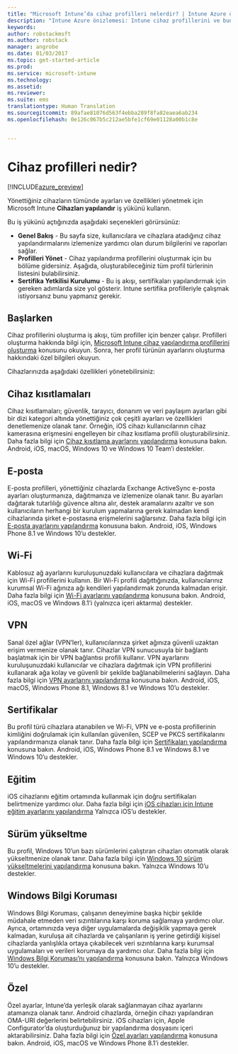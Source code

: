 ```yaml
---
title: "Microsoft Intune’da cihaz profilleri nelerdir? | Intune Azure önizlemesi | Microsoft Docs"
description: "Intune Azure önizlemesi: Intune cihaz profillerini ve bunların şirketinizdeki cihazların yönetilmesine ve korunmasına nasıl yardımcı olabileceğini öğrenin."
keywords: 
author: robstackmsft
ms.author: robstack
manager: angrobe
ms.date: 01/03/2017
ms.topic: get-started-article
ms.prod: 
ms.service: microsoft-intune
ms.technology: 
ms.assetid: 
ms.reviewer: 
ms.suite: ems
translationtype: Human Translation
ms.sourcegitcommit: 89afae81076d563f4ebba289f8fa82eaea6ab234
ms.openlocfilehash: 0e126c067b5c212ae5bfe1cf69e01128a00b1c8e


---
```


# <a name="what-are-device-profiles"></a>Cihaz profilleri nedir?
<!--- This topic doesn't really answer the topic title: What are device profiles?" It needs to answer that question, then it can go on to discuss what profiles are in Intune and how to use them. Linda--->

[!INCLUDE[azure_preview](../includes/azure_preview.md)]

Yönettiğiniz cihazların tümünde ayarları ve özellikleri yönetmek için Microsoft Intune **Cihazları yapılandır** iş yükünü kullanın.

Bu iş yükünü açtığınızda aşağıdaki seçenekleri görürsünüz:

- **Genel Bakış** - Bu sayfa size, kullanıcılara ve cihazlara atadığınız cihaz yapılandırmalarını izlemenize yardımcı olan durum bilgilerini ve raporları sağlar.
- **Profilleri Yönet** - Cihaz yapılandırma profillerini oluşturmak için bu bölüme gidersiniz. Aşağıda, oluşturabileceğiniz tüm profil türlerinin listesini bulabilirsiniz.
- **Sertifika Yetkilisi Kurulumu** - Bu iş akışı, sertifikaları yapılandırmak için gereken adımlarda size yol gösterir. Intune sertifika profilleriyle çalışmak istiyorsanız bunu yapmanız gerekir.

## <a name="getting-started"></a>Başlarken

Cihaz profillerini oluşturma iş akışı, tüm profiller için benzer çalışır. Profilleri oluşturma hakkında bilgi için, [Microsoft Intune cihaz yapılandırma profillerini oluşturma](/intune-azure/configure-devices/how-to-create-device-profiles) konusunu okuyun. Sonra, her profil türünün ayarlarını oluşturma hakkındaki özel bilgileri okuyun.

Cihazlarınızda aşağıdaki özellikleri yönetebilirsiniz:

## <a name="device-restrictions"></a>Cihaz kısıtlamaları
Cihaz kısıtlamaları; güvenlik, tarayıcı, donanım ve veri paylaşım ayarları gibi bir dizi kategori altında yönettiğiniz çok çeşitli ayarları ve özellikleri denetlemenize olanak tanır. Örneğin, iOS cihazı kullanıcılarının cihaz kamerasına erişmesini engelleyen bir cihaz kısıtlama profili oluşturabilirsiniz.
Daha fazla bilgi için [Cihaz kısıtlama ayarlarını yapılandırma](how-to-configure-device-restrictions.md) konusuna bakın. Android, iOS, macOS, Windows 10 ve Windows 10 Team’i destekler.

## <a name="email"></a>E-posta
E-posta profilleri, yönettiğiniz cihazlarda Exchange ActiveSync e-posta ayarları oluşturmanıza, dağıtmanıza ve izlemenize olanak tanır. Bu ayarları dağıtarak tutarlılığı güvence altına alır, destek aramalarını azaltır ve son kullanıcıların herhangi bir kurulum yapmalarına gerek kalmadan kendi cihazlarında şirket e-postasına erişmelerini sağlarsınız.
Daha fazla bilgi için [E-posta ayarlarını yapılandırma](how-to-configure-email-settings.md) konusuna bakın. Android, iOS, Windows Phone 8.1 ve Windows 10’u destekler.

## <a name="wi-fi"></a>Wi-Fi
Kablosuz ağ ayarlarını kuruluşunuzdaki kullanıcılara ve cihazlara dağıtmak için Wi-Fi profillerini kullanın. Bir Wi-Fi profili dağıttığınızda, kullanıcılarınız kurumsal Wi-Fi ağınıza ağı kendileri yapılandırmak zorunda kalmadan erişir.
Daha fazla bilgi için [Wi-Fi ayarlarını yapılandırma](how-to-configure-wi-fi-settings.md) konusuna bakın. Android, iOS, macOS ve Windows 8.1’i (yalnızca içeri aktarma) destekler.

## <a name="vpn"></a>VPN
Sanal özel ağlar (VPN’ler), kullanıcılarınıza şirket ağınıza güvenli uzaktan erişim vermenize olanak tanır. Cihazlar VPN sunucusuyla bir bağlantı başlatmak için bir VPN bağlantısı profili kullanır. VPN ayarlarını kuruluşunuzdaki kullanıcılar ve cihazlara dağıtmak için VPN profillerini kullanarak ağa kolay ve güvenli bir şekilde bağlanabilmelerini sağlayın.
Daha fazla bilgi için [VPN ayarlarını yapılandırma](how-to-configure-vpn-settings.md) konusuna bakın.
Android, iOS, macOS, Windows Phone 8.1, Windows 8.1 ve Windows 10’u destekler.

## <a name="certificates"></a>Sertifikalar
Bu profil türü cihazlara atanabilen ve Wi-Fi, VPN ve e-posta profillerinin kimliğini doğrulamak için kullanılan güvenilen, SCEP ve PKCS sertifikalarını yapılandırmanıza olanak tanır.
Daha fazla bilgi için [Sertifikaları yapılandırma](how-to-configure-certificates.md) konusuna bakın. Android, iOS, Windows Phone 8.1 ve Windows 8.1 ve Windows 10’u destekler.

## <a name="education"></a>Eğitim
iOS cihazlarını eğitim ortamında kullanmak için doğru sertifikaları belirtmenize yardımcı olur.
Daha fazla bilgi için [iOS cihazları için Intune eğitim ayarlarını yapılandırma](education-settings-for-ios.md) Yalnızca iOS’u destekler.

## <a name="edition-upgrade"></a>Sürüm yükseltme
Bu profil, Windows 10’un bazı sürümlerini çalıştıran cihazları otomatik olarak yükseltmenize olanak tanır. Daha fazla bilgi için [Windows 10 sürüm yükseltmelerini yapılandırma](how-to-configure-windows-10-edition-upgrade.md) konusuna bakın. Yalnızca Windows 10’u destekler.

## <a name="windows-information-protection"></a>Windows Bilgi Koruması
Windows Bilgi Koruması, çalışanın deneyimine başka hiçbir şekilde müdahale etmeden veri sızıntılarına karşı koruma sağlamaya yardımcı olur. Ayrıca, ortamınızda veya diğer uygulamalarda değişiklik yapmaya gerek kalmadan, kuruluşa ait cihazlarda ve çalışanların iş yerine getirdiği kişisel cihazlarda yanlışlıkla ortaya çıkabilecek veri sızıntılarına karşı kurumsal uygulamaları ve verileri korumaya da yardımcı olur.
Daha fazla bilgi için [Windows Bilgi Koruması’nı yapılandırma](how-to-configure-windows-information-protection.md) konusuna bakın. Yalnızca Windows 10’u destekler.

## <a name="custom"></a>Özel
Özel ayarlar, Intune’da yerleşik olarak sağlanmayan cihaz ayarlarını atamanıza olanak tanır. Android cihazlarda, örneğin cihazı yapılandıran OMA-URI değerlerini belirtebilirsiniz. iOS cihazları için, Apple Configurator’da oluşturduğunuz bir yapılandırma dosyasını içeri aktarabilirsiniz.
Daha fazla bilgi için [Özel ayarları yapılandırma](how-to-configure-custom-settings.md) konusuna bakın. Android, iOS, macOS ve Windows Phone 8.1’i destekler.



<!--HONumber=Feb17_HO1-->


